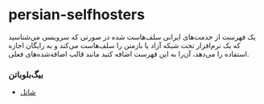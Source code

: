 # persian-selfhosters
یک فهرست از خدمت‌های ایرانی سلف‌هاست شده
در صورتی که سرویسی می‌شناسید که یک نرم‌افزار تحت شبکه آزاد یا باز‌متن را سلف‌هاست می‌کند و به رایگان اجازه استفاده را می‌دهد، آن‌را به این فهرست اضافه کنید مانند قالب اضافه‌شده‌های فعلی.

### بیگ‌بلو‌باتن

 - [شاتل](https://engage.shatel.com/engage/)
